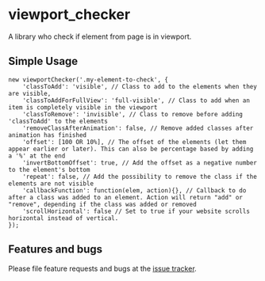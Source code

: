 # viewport_checker

A library who check if element from page is in viewport.

## Simple Usage
```lang dart
new viewportChecker('.my-element-to-check', {
    'classToAdd': 'visible', // Class to add to the elements when they are visible,
    'classToAddForFullView': 'full-visible', // Class to add when an item is completely visible in the viewport
    'classToRemove': 'invisible', // Class to remove before adding 'classToAdd' to the elements
    'removeClassAfterAnimation': false, // Remove added classes after animation has finished
    'offset': [100 OR 10%], // The offset of the elements (let them appear earlier or later). This can also be percentage based by adding a '%' at the end
    'invertBottomOffset': true, // Add the offset as a negative number to the element's bottom
    'repeat': false, // Add the possibility to remove the class if the elements are not visible
    'callbackFunction': function(elem, action){}, // Callback to do after a class was added to an element. Action will return "add" or "remove", depending if the class was added or removed
    'scrollHorizontal': false // Set to true if your website scrolls horizontal instead of vertical.
});
```


## Features and bugs

Please file feature requests and bugs at the [issue tracker][tracker].

[tracker]: http://example.com/issues/replaceme
